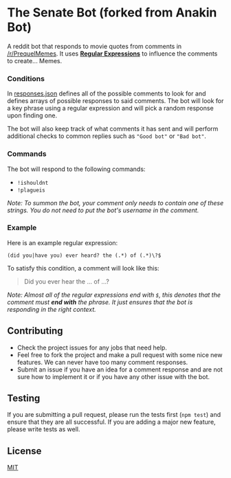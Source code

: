 # The Senate Bot (forked from Anakin Bot)
A reddit bot that responds to movie quotes from comments in [/r/PrequelMemes](https://www.reddit.com/r/PrequelMemes). It uses [**Regular Expressions**](https://en.wikipedia.org/wiki/Regular_expression) to influence the comments to create... Memes.

### Conditions
In [responses.json](responses.json) defines all of the possible comments to look for and defines arrays of possible responses to said comments. The bot will look for a key phrase using a regular expression and will pick a random response upon finding one.

The bot will also keep track of what comments it has sent and will perform additional checks to common replies such as `"Good bot"` or `"Bad bot"`.

### Commands
The bot will respond to the following commands:

- `!ishouldnt`
- `!plagueis`

*Note: To summon the bot, your comment only needs to contain one of these strings. You do not need to put the bot's username in the comment.*

### Example
Here is an example regular expression:

```
(did you|have you) ever heard? the (.*) of (.*)\?$
```

To satisfy this condition, a comment will look like this:

>Did you ever hear the ... of ...?

*Note: Almost all of the regular expressions end with `$`, this denotes that the comment must **end with** the phrase. It just ensures that the bot is responding in the right context.*

## Contributing
- Check the project issues for any jobs that need help.
- Feel free to fork the project and make a pull request with some nice new features. We can never have too many comment responses.
- Submit an issue if you have an idea for a comment response and are not sure how to implement it or if you have any other issue with the bot.

## Testing
If you are submitting a pull request, please run the tests first (`npm test`) and ensure that they are all successful. If you are adding a major new feature, please write tests as well.

## License
[MIT](LICENSE)
